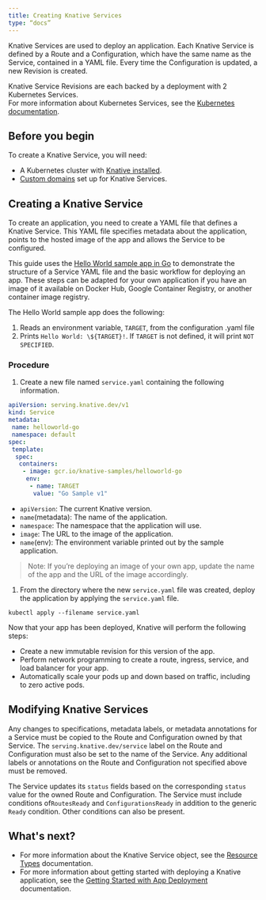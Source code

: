 ```yaml
---
title: Creating Knative Services
type: “docs”
---
```


Knative Services are used to deploy an application. Each Knative Service is defined by a Route and a Configuration, which have the same name as the Service, contained in a YAML file. Every time the Configuration is updated, a new Revision is created.

Knative Service Revisions are each backed by a deployment with 2 Kubernetes Services.   
For more information about Kubernetes Services, see the [Kubernetes documentation](https://kubernetes.io/docs/concepts/services-networking/service/).   

## Before you begin

To create a Knative Service, you will need:
* A Kubernetes cluster with [Knative installed](https://knative.dev/docs/install/index.html).
* [Custom domains](https://knative.dev/docs/serving/using-a-custom-domain/) set up for Knative Services.

## Creating a Knative Service

To create an application, you need to create a YAML file that defines a Knative Service.
This YAML file specifies metadata about the application, points to the hosted image of the app and allows the Service to be configured.

This guide uses the [Hello World sample app in Go](https://knative.dev/docs/serving/samples/hello-world/helloworld-go) to demonstrate the structure of a Service YAML file and the basic workflow for deploying an app. These steps can be adapted for your own application if you have an image of it available on Docker Hub, Google Container Registry, or another container image registry.

The Hello World sample app does the following:
1. Reads an environment variable, `TARGET`, from the configuration .yaml file
1. Prints `Hello World: \${TARGET}!`. If `TARGET` is not defined, it will print `NOT SPECIFIED`.

### Procedure

1. Create a new file named `service.yaml` containing the following information.
  ```yaml
  apiVersion: serving.knative.dev/v1
  kind: Service
  metadata:
   name: helloworld-go
   namespace: default
  spec:
   template:
    spec:
     containers:
      - image: gcr.io/knative-samples/helloworld-go
       env:
        - name: TARGET
         value: "Go Sample v1"
  ```
  * `apiVersion`: The current Knative version.
  * `name`(metadata): The name of the application.
  * `namespace`: The namespace that the application will use.
  * `image`: The URL to the image of the application.
  * `name`(env): The environment variable printed out by the sample application.

   > Note: If you’re deploying an image of your own app, update the name of the app and the URL of the image accordingly.

1. From the directory where the new `service.yaml` file was created, deploy the application by applying the `service.yaml` file.
 ```
 kubectl apply --filename service.yaml
 ```

Now that your app has been deployed, Knative will perform the following steps:

* Create a new immutable revision for this version of the app.
* Perform network programming to create a route, ingress, service, and load balancer for your app.
* Automatically scale your pods up and down based on traffic, including to zero active pods.

## Modifying Knative Services

Any changes to specifications, metadata labels, or metadata annotations for a Service must be copied to the Route and Configuration owned by that Service. The `serving.knative.dev/service` label on the Route and Configuration must also be set to the name of the Service. Any additional labels or annotations on the Route and Configuration not specified above must be removed.

The Service updates its `status` fields based on the corresponding `status` value for the owned Route and Configuration.
The Service must include conditions of`RoutesReady` and `ConfigurationsReady` in addition to the generic `Ready` condition. Other conditions can also be present.

## What's next?

* For more information about the Knative Service object, see the [Resource Types](https://github.com/knative/serving/blob/master/docs/spec/overview.md#service) documentation.
* For more information about getting started with deploying a Knative application, see the [Getting Started with App Deployment](https://knative.dev/docs/serving/getting-started-knative-app/) documentation.
